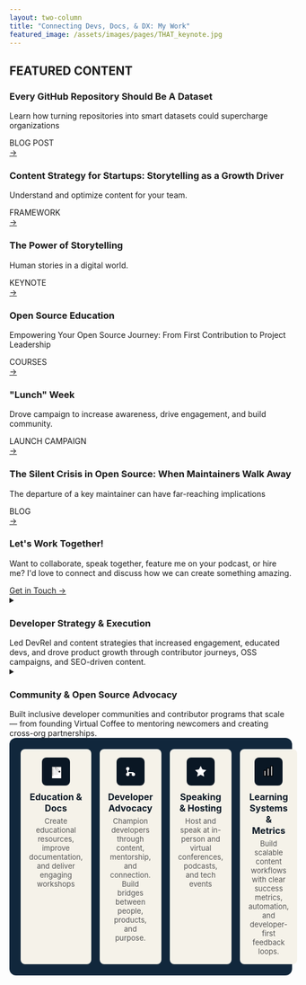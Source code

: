 ```yaml
---
layout: two-column
title: "Connecting Devs, Docs, & DX: My Work"
featured_image: /assets/images/pages/THAT_keynote.jpg
---
```


<!-- Featured Content Section -->
<h2>FEATURED CONTENT</h2>

<section class="featured-content-section">
  <div class="container">
    <!-- Static Content Cards Grid -->
    <div class="content-cards">
      <!-- Card 1 -->
      <div class="content-card">
        <h3 class="card-title">Every GitHub Repository Should Be A Dataset</h3>
        <p class="card-description">
          Learn how turning repositories into smart datasets could supercharge organizations
        </p>
        <div class="card-type">BLOG POST</div>
        <a href="https://opensauced.pizza/blog/github-repos-as-datasets" target="_blank" class="card-link" aria-label="Read more about GitHub repositories as datasets">
          <span class="arrow-icon">→</span>
        </a>
      </div>
      
 <!-- Card 2 -->
  <div class="content-card">
    <h3 class="card-title">Content Strategy for Startups: Storytelling as a Growth Driver</h3>
    <p class="card-description">
      Understand and optimize content for your team.
    </p>
    <div class="card-type">FRAMEWORK</div>
    <a href="https://bekahhw.com/startup-content-strategy" target="_blank" class="card-link" aria-label="Read more about Storytelling-Driven Content">
      <span class="arrow-icon">→</span>
    </a>
  </div>
  
  <!-- Card 3 -->
  <div class="content-card">
    <h3 class="card-title">The Power of Storytelling</h3>
    <p class="card-description">
      Human stories in a digital world.
    </p>
    <div class="card-type">KEYNOTE</div>
    <a href="https://www.youtube.com/live/Dcz0dOQmcaE?si=iy-cVE_51kBmrALF" target="_blank" class="card-link" aria-label="Watch the keynote on The Power of Storytelling">
      <span class="arrow-icon">→</span>
    </a>
  </div>
  
  <!-- Card 4  -->
  <div class="content-card">
    <h3 class="card-title">Open Source Education</h3>
    <p class="card-description">
      Empowering Your Open Source Journey: From First Contribution to Project Leadership
    </p>
    <div class="card-type">COURSES</div>
    <a href="https://opensauced.pizza/learn" target="_blank" class="card-link" aria-label="Take a course on Open Source Education">
      <span class="arrow-icon">→</span>
    </a>
  </div>
  
  <!-- Card 5 -->
  <div class="content-card">
    <h3 class="card-title">"Lunch" Week</h3>
    <p class="card-description">
      Drove campaign to increase awareness, drive engagement, and build community.
    </p>
    <div class="card-type">LAUNCH CAMPAIGN</div>
    <a href="https://opensauced.pizza/lunchweek" target="_blank" class="card-link" aria-label="See our launch week">
      <span class="arrow-icon">→</span>
    </a>
  </div>
  
  <!-- Card 6 -->
  <div class="content-card">
    <h3 class="card-title">The Silent Crisis in Open Source: When Maintainers Walk Away</h3>
    <p class="card-description">
      The departure of a key maintainer can have far-reaching implications
    </p>
    <div class="card-type">BLOG</div>
    <a href="https://opensauced.pizza/blog/when-open-source-maintainers-leave" target="_blank" class="card-link" aria-label="Read more about when maintainers leave a project">
      <span class="arrow-icon">→</span>
    </a>
  </div>
</div>
  </div>
</section>

<!-- CTA Section -->
<div class="contact-cta">
  <h3>Let's Work Together!</h3>
  <p>Want to collaborate, speak together, feature me on your podcast, or hire me? I'd love to connect and discuss how we can create something amazing.</p>
  <a href="https://bekahhw.com/contact" class="cta-link">Get in Touch →</a>
</div>

<!-- Developer Strategy & Execution Card -->
<details class="card">
  <summary>
    <h3>Developer Strategy & Execution</h3>
    <div class="summary-header">
      Led DevRel and content strategies that increased engagement, educated devs, and drove product growth through contributor journeys, OSS campaigns, and SEO-driven content.
    </div>
    <div class="summary-footer">
      <span class="card-arrow" aria-hidden="true"></span>
    </div>
  </summary>
  <ul>
    <li><strong>Growth Content:</strong> Authored a content strategy that led to a <strong>57% increase in pageviews</strong> and doubled click rates over 3 months <a href="https://opensauced.pizza/blog">[OpenSauced Blog]</a></li>
    <li><strong>Courses & Learning:</strong> Launched <a href="https://opensauced.pizza/learn/intro-to-oss">Intro to Open Source</a> and <a href="https://opensauced.pizza/learn/becoming-a-maintainer">Becoming a Maintainer</a> courses — over 300 participants.</li>
    <li><strong>Product Campaigns:</strong> Led messaging and execution for <a href="https://opensauced.pizza/blog/introducing-OSCR">OSCR</a>, <a href="https://opensauced.pizza/docs/features/dev-card/">Dev Cards</a>, and <a href="https://opensauced.pizza/lunchweek">Lunch Week</a> launches, resulting in record sign-ups.</li>
    <li><strong>Developer Workflows:</strong> Created targeted email drip campaigns for contributors, maintainers, and orgs to support onboarding and adoption.</li>
    <li><strong>Docs Infrastructure:</strong> Migrated docs to a Next.js subdirectory, improving accessibility and leading to a <strong>30% monthly view increase</strong>.</li>
    <li><strong>Newsletter Strategy:</strong> Edited and revamped <a href="https://sauced.ghost.io/">OpenSauced newsletter</a>, increasing engagement and CTRs.</li>
  </ul>
</details>

<!-- Community & OSS Advocacy Card -->
<details class="card">
  <summary>
    <h3>Community & Open Source Advocacy</h3>
    <div class="summary-header">
      Built inclusive developer communities and contributor programs that scale — from founding Virtual Coffee to mentoring newcomers and creating cross-org partnerships.
    </div>
    <div class="summary-footer">
      <span class="card-arrow" aria-hidden="true"></span>
    </div>
  </summary>
  <ul>
    <li><strong><a href="https://virtualcoffee.io/">Virtual Coffee:</a></strong> Founded a 1,000+ member developer community, hosted 250+ events, led mentorship, and created monthly challenges <a href="https://virtualcoffee.io/monthlychallenges">[Monthly Challenges]</a></li>
    <li><strong>#100DaysOfOSS:</strong> Designed a GitHub Education-supported program to help early contributors build experience <a href="https://opensauced.pizza/docs/community-resources/100daysofoss-growing-skills-and-real-world-experience/">[Learn More]</a></li>
    <li><strong>Docs & Guides:</strong> Wrote contributor onboarding and documentation for <a href="https://opensauced.pizza/docs/">OpenSauced</a> and <a href="https://vc-community-docs.netlify.app/docs/">Virtual Coffee</a></li>
    <li><strong>Hacktoberfest:</strong> Created <a href="https://hacktoberfest.virtualcoffee.io/">Virtual Coffee’s OSS initiative</a> since 2021, guiding contributors through PRs and mentorship</li>
    <li><strong>Livestreams & Podcasts:</strong> Hosted 50+ X Spaces and appeared on industry podcasts including <a href="https://www.youtube.com/live/Dcz0dOQmcaE?si=kaF2tAFuBX3P3yIs">SE Unlocked</a>, CodeNewbie, and The Undefined Podcast</li>
    <li><strong>Conference Partnerships:</strong> Collaborated with GitHub Education, CFE.dev, and MagnoliaJS to grow OSS contributor impact and awareness <a href="https://www.youtube.com/live/EvDJpN-jJgo?si=XeUHuFpupgCTb1RK">[Code & Coffee]</a></li>
  </ul>
</details>
<!-- Developer Education & Enablement Section -->
<div class="dev-education-section-row">
<div class="icon-cards-row">
<!-- Education & Docs Card -->
<div class="icon-card">
<div class="icon-bg" aria-hidden="true">
<!-- Notebook Icon -->
<svg viewBox="0 0 100 100" xmlns="http://www.w3.org/2000/svg">
<rect x="20" y="15" width="70" height="90" rx="2" ry="2" fill="white" stroke="black" stroke-width="2"/>
<path d="M20,25 h10 M20,35 h10 M20,45 h10 M20,55 h10 M20,65 h10 M20,75 h10" stroke="black" stroke-width="2" stroke-linecap="round"/>
<path d="M35,30 h30 M35,40 h30 M35,50 h30 M35,60 h30 M35,70 h30" stroke="#444" stroke-width="1"/>
<g transform="rotate(-45, 65, 40)">
  <rect x="60" y="20" width="10" height="40" rx="2" ry="2" fill="white" stroke="black" stroke-width="1.5"/>
  <path d="M60,20 l5,-10 l5,10" fill="white" stroke="black" stroke-width="1.5"/>
  <rect x="60" y="50" width="10" height="10" rx="1" ry="1" fill="black"/>
</g>
</svg>
</div>
<h3>Education & Docs</h3>
<p>Create educational resources, improve documentation, and deliver engaging workshops</p>
</div>

<!-- Dev Advocacy Card -->
<div class="icon-card">
<div class="icon-bg" aria-hidden="true">
<!-- Git Branch Icon -->
<svg viewBox="0 0 24 24" width="24" height="24">
<circle cx="7" cy="7" r="3" fill="white" />
<circle cx="7" cy="17" r="3" fill="white" />
<circle cx="17" cy="17" r="3" fill="white" />
<line x1="7" y1="7" x2="7" y2="14" stroke="white" stroke-width="2" />
<line x1="7" y1="14" x2="17" y2="14" stroke="white" stroke-width="2" />
<line x1="17" y1="14" x2="17" y2="17" stroke="white" stroke-width="2" />
</svg>
</div>
<h3>Developer Advocacy</h3>
<p>Champion developers through content, mentorship, and connection. Build bridges between people, products, and purpose.</p>
</div>

<!-- Speaking & Hosting Card -->
<div class="icon-card">
<div class="icon-bg" aria-hidden="true">
<!-- Star Icon -->
<svg viewBox="0 0 24 24" width="24" height="24">
<path d="M12 2L15.09 8.26L22 9.27L17 14.14L18.18 21.02L12 17.77L5.82 21.02L7 14.14L2 9.27L8.91 8.26L12 2Z" fill="white" />
</svg>
</div>
<h3>Speaking & Hosting</h3>
<p>Host and speak at in-person and virtual conferences, podcasts, and tech events</p>
</div>

<!-- Learning Systems Card -->
<div class="icon-card">
  <div class="icon-bg" aria-hidden="true">
    <!-- Bar Chart Icon -->
    <svg viewBox="0 0 24 24" width="24" height="24">
      <rect x="4" y="10" width="3" height="10" fill="white" stroke="black" stroke-width="1.5"/>
      <rect x="10" y="6" width="3" height="14" fill="white" stroke="black" stroke-width="1.5"/>
      <rect x="16" y="2" width="3" height="18" fill="white" stroke="black" stroke-width="1.5"/>
    </svg>
  </div>
  <h3>Learning Systems & Metrics</h3>
  <p>Build scalable content workflows with clear success metrics, automation, and developer-first feedback loops.</p>
</div>


<style>
  .dev-education-section-row {
  background-color: #11273c;
  color: white;
  border-radius: 12px;
  padding: 20px;
  margin-bottom: 30px;
}

.dev-education-section-row h2 {
  font-size: 20px;
  margin-bottom: 20px;
  text-align: center;
  color: white;
    margin-top: 0px;

}

.icon-cards-row {
  display: grid;
  grid-template-columns: repeat(4, 1fr);
  gap: 15px;
}

.icon-card {
  background-color: #f5f2e9;
  border-radius: 8px;
  padding: 15px;
  text-align: center;
  color: #0a1724;
}

.icon-bg {
  background-color: #0a1724;
  width: 50px;
  height: 50px;
  border-radius: 8px;
  margin: 0 auto 10px;
  display: flex;
  align-items: center;
  justify-content: center;
}

.icon-bg svg {
  width: 24px;
  height: 24px;
  color: white;
}

.icon-card h3 {
  font-size: 16px;
  margin: 0 0 5px;
}

.icon-card p {
  font-size: 13px;
  color: #555;
  margin: 0;
}

/* Responsive fallback */
@media (max-width: 768px) {
  .icon-cards-row {
    grid-template-columns: repeat(2, 1fr);
  }
}

@media (max-width: 480px) {
  .icon-cards-row {
    grid-template-columns: 1fr;
  }
}
</style>
